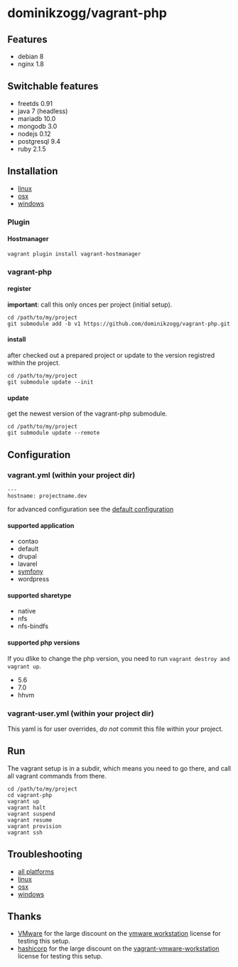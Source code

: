 # dominikzogg/vagrant-php

## Features

 * debian 8
 * nginx 1.8

## Switchable features

 * freetds 0.91
 * java 7 (headless)
 * mariadb 10.0
 * mongodb 3.0
 * nodejs 0.12
 * postgresql 9.4
 * ruby 2.1.5

## Installation

 * [linux][1]
 * [osx][2]
 * [windows][3]

### Plugin

#### Hostmanager

```{.sh}
vagrant plugin install vagrant-hostmanager
```

### vagrant-php

#### register

**important**: call this only onces per project (initial setup).

```{.sh}
cd /path/to/my/project
git submodule add -b v1 https://github.com/dominikzogg/vagrant-php.git
```

#### install

after checked out a prepared project or update to the version registred within the project.

```{.sh}
cd /path/to/my/project
git submodule update --init
```

#### update

get the newest version of the vagrant-php submodule.

```{.sh}
cd /path/to/my/project
git submodule update --remote
```

## Configuration

### vagrant.yml (within your project dir)

```{.yml}
---
hostname: projectname.dev
```

for advanced configuration see the [default configuration][4]

#### supported application

 * contao
 * default
 * drupal
 * lavarel
 * [symfony][5]
 * wordpress

#### supported sharetype

 * native
 * nfs
 * nfs-bindfs

#### supported php versions

If you dlike to change the php version, you need to run `vagrant destroy and vagrant up`.

 * 5.6
 * 7.0
 * hhvm

### vagrant-user.yml (within your project dir)

This yaml is for user overrides, *do not* commit this file within your project.

## Run

The vagrant setup is in a subdir, which means you need to go there, and call all vagrant commands from there.

```{.sh}
cd /path/to/my/project
cd vagrant-php
vagrant up
vagrant halt
vagrant suspend
vagrant resume
vagrant provision
vagrant ssh
```

## Troubleshooting

 * [all platforms][6]
 * [linux][7]
 * [osx][8]
 * [windows][9]

## Thanks

 * [VMware][10] for the large discount on the [vmware workstation][11] license for testing this setup.
 * [hashicorp][12] for the large discount on the [vagrant-vmware-workstation][13] license for testing this setup.

[1]: doc/installation/linux.md
[2]: doc/installation/osx.md
[3]: doc/installation/windows.md
[4]: vagrant-default.yml
[5]: doc/application/symfony.md
[6]: doc/troubleshooting/allplatforms.md
[7]: doc/troubleshooting/linux.md
[8]: doc/troubleshooting/osx.md
[9]: doc/troubleshooting/windows.md
[10]: https://www.vmware.com
[11]: https://www.vmware.com/products/workstation/features.html
[12]: https://hashicorp.com
[13]: https://www.vagrantup.com/vmware#buy-now
